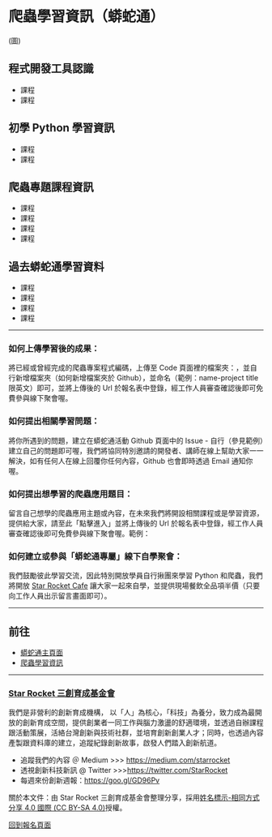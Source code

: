 # 爬蟲學習資訊（蟒蛇通）

(圖)

## 程式開發工具認識
* 課程
* 課程

## 初學 Python 學習資訊
* 課程
* 課程

## 爬蟲專題課程資訊
* 課程
* 課程
* 課程
* 課程

## 過去蟒蛇通學習資料
* 課程
* 課程
* 課程
* 課程

---

### 如何上傳學習後的成果：
將已經或曾經完成的爬蟲專案程式編碼，上傳至 Code 頁面裡的檔案夾：，並自行新增檔案夾（如何新增檔案夾於 Github），並命名（範例：name-project title 限英文）即可，並將上傳後的 Url 於報名表中登錄，經工作人員審查確認後即可免費參與線下聚會喔。

### 如何提出相關學習問題：
將你所遇到的問題，建立在蟒蛇通活動 Github 頁面中的 Issue - 自行（參見範例）建立自己的問題即可喔，我們將協同特別邀請的開發者、講師在線上幫助大家一一解決，如有任何人在線上回覆你任何內容，Github 也會即時透過 Email 通知你喔。

### 如何提出想學習的爬蟲應用題目：
留言自己想學的爬蟲應用主題或內容，在未來我們將開設相關課程或是學習資源，提供給大家，請至此「點擊進入」並將上傳後的 Url 於報名表中登錄，經工作人員審查確認後即可免費參與線下聚會喔。範例：

### 如何建立或參與「蟒蛇通專屬」線下自學聚會：
我們鼓勵彼此學習交流，因此特別開放學員自行揪團來學習 Python 和爬蟲，我們將開放 [Star Rocket Cafe](https://) 讓大家一起來自學，並提供現場餐飲全品項半價（只要向工作人員出示留言畫面即可）。

---

## 前往
* [蟒蛇通主頁面](https://hackmd.io/s/HySijgXcN)
* [爬蟲學習資訊](https://hackmd.io/s/HkX22upsV)

---
### [Star Rocket 三創育成基金會](https://www.starrocket.io/)
我們是非營利的創新育成機構， 以「人」為核心，「科技」為養分，致力成為最開放的創新育成空間，提供創業者一同工作與腦力激盪的舒適環境，並透過自辦課程跟活動策展，活絡台灣創新與技術社群，並培育創新創業人才；同時，也透過內容產製跟資料庫的建立，追蹤紀錄創新故事，啟發人們踏入創新航道。
* 追蹤我們的內容 ＠ Medium >>> https://medium.com/starrocket
* 透視創新科技新訊 @ Twitter >>>https://twitter.com/StarRocket
* 每週來份創新週報：https://goo.gl/GD96Pv

關於本文件：由 Star Rocket 三創育成基金會整理分享，採用[姓名標示-相同方式分享 4.0 國際 (CC BY-SA 4.0)](https://creativecommons.org/licenses/by-sa/4.0/deed.zh_TW)授權。

[回到報名頁面](./index.md)
